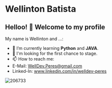 # Wellinton Batista

<!--
![206733](https://user-images.githubusercontent.com/76192977/118409517-314aca00-b661-11eb-9bea-401885fb4683.gif)
**WellPeres/WellPeres** is a ✨ _special_ ✨ repository because its `README.md` (this file) appears on your GitHub profile.
### Hi there 👋
Here are some ideas to get you started:

- 🔭 I’m currently working on ...
- 🌱 I’m currently learning ...
- 👯 I’m looking to collaborate on ...
- 🤔 I’m looking for help with ...
- 💬 Ask me about ...
- 📫 How to reach me: ...
- 😄 Pronouns: ...
- ⚡ Fun fact: ...
-->
## Helloo! 👋 Welcome to my profile

My name is Wellinton and ...:

- 🌱 I’m currently learning  **Python** and **JAVA**.
- 🤔 I'm looking for the first chance to stage.
- 📫 How to reach me: 
- E-Mail: WellDev.Peres@gmail.com
- Linked-In: www.linkedin.com/in/welldev-peres



![206733](https://user-images.githubusercontent.com/76192977/118409517-314aca00-b661-11eb-9bea-401885fb4683.gif)

